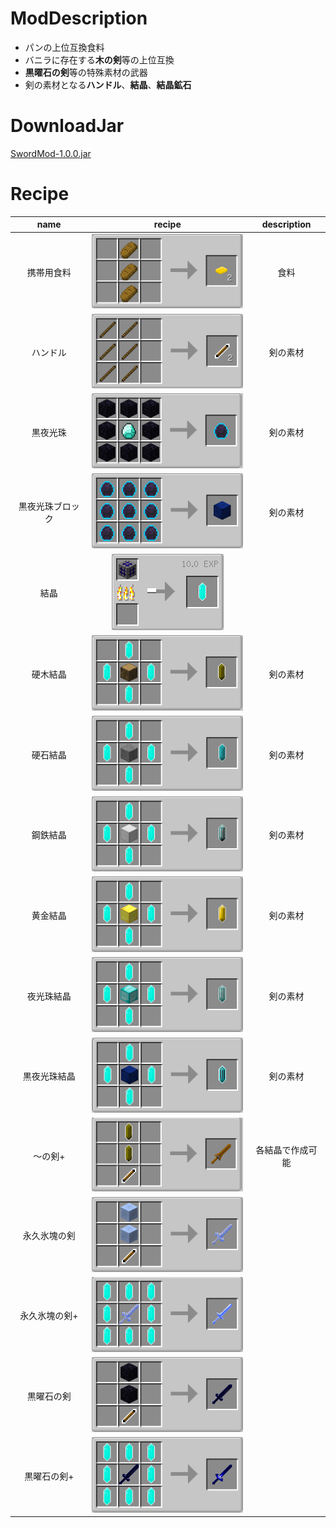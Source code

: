 # ModDescription
- パンの上位互換食料
- バニラに存在する**木の剣**等の上位互換
- **黒曜石の剣**等の特殊素材の武器
- 剣の素材となる**ハンドル**、**結晶**、**結晶鉱石**
# DownloadJar
[SwordMod-1.0.0.jar](https://github.com/Sakuraga200323/-Mod-/raw/main/Mods/1.12.2/SwordMod/SwordMod-1.0.0.jar)
# Recipe
|name|recipe|description|
|:--:|:--:|:--:|
| 携帯用食料 | ![](https://github.com/Sakuraga200323/-Mod-/blob/main/Mods/1.12.2/SwordMod/recipes_img/%E6%90%BA%E5%B8%AF%E9%A3%9F%E6%96%99%E3%83%AC%E3%82%B7%E3%83%94%E7%94%BB%E5%83%8F.png?raw=true) |食料|
| ハンドル | ![img](https://github.com/Sakuraga200323/-Mod-/blob/main/Mods/1.12.2/SwordMod/recipes_img/%E3%83%8F%E3%83%B3%E3%83%89%E3%83%AB%E3%83%AC%E3%82%B7%E3%83%94%E7%94%BB%E5%83%8F.png?raw=true)|剣の素材|
| 黒夜光珠 |![](https://github.com/Sakuraga200323/-Mod-/blob/main/Mods/1.12.2/SwordMod/recipes_img/%E9%BB%92%E5%A4%9C%E5%85%89%E7%8F%A0%E3%83%AC%E3%82%B7%E3%83%94%E7%94%BB%E5%83%8F.png?raw=true)|剣の素材|
| 黒夜光珠ブロック |![](https://github.com/Sakuraga200323/-Mod-/blob/main/Mods/1.12.2/SwordMod/recipes_img/%E9%BB%92%E5%A4%9C%E5%85%89%E7%8F%A0%E3%83%96%E3%83%AD%E3%83%83%E3%82%AF%E3%83%AC%E3%82%B7%E3%83%94%E7%94%BB%E5%83%8F.png?raw=true)|剣の素材|
| 結晶 | ![](https://github.com/Sakuraga200323/-Mod-/blob/main/Mods/1.12.2/SwordMod/recipes_img/%E7%B5%90%E6%99%B6%E3%83%AC%E3%82%B7%E3%83%94%E7%94%BB%E5%83%8F.png?raw=true) |
| 硬木結晶 |![](https://github.com/Sakuraga200323/-Mod-/blob/main/Mods/1.12.2/SwordMod/recipes_img/%E7%A1%AC%E6%9C%A8%E7%B5%90%E6%99%B6%E3%83%AC%E3%82%B7%E3%83%94%E7%94%BB%E5%83%8F.png?raw=true) |剣の素材|
| 硬石結晶 |![](https://github.com/Sakuraga200323/-Mod-/blob/main/Mods/1.12.2/SwordMod/recipes_img/%E7%A1%AC%E7%9F%B3%E7%B5%90%E6%99%B6%E3%83%AC%E3%82%B7%E3%83%94%E7%94%BB%E5%83%8F.png?raw=true) |剣の素材|
| 鋼鉄結晶 |![](https://github.com/Sakuraga200323/-Mod-/blob/main/Mods/1.12.2/SwordMod/recipes_img/%E9%8B%BC%E9%89%84%E7%B5%90%E6%99%B6%E3%83%AC%E3%82%B7%E3%83%94%E7%94%BB%E5%83%8F.png?raw=true) |剣の素材|
| 黄金結晶 |![](https://github.com/Sakuraga200323/-Mod-/blob/main/Mods/1.12.2/SwordMod/recipes_img/%E9%BB%84%E9%87%91%E7%B5%90%E6%99%B6%E3%83%AC%E3%82%B7%E3%83%94%E7%94%BB%E5%83%8F.png?raw=true) |剣の素材|
| 夜光珠結晶 |![](https://github.com/Sakuraga200323/-Mod-/blob/main/Mods/1.12.2/SwordMod/recipes_img/%E5%A4%9C%E5%85%89%E7%8F%A0%E7%B5%90%E6%99%B6%E3%83%AC%E3%82%B7%E3%83%94%E7%94%BB%E5%83%8F.png?raw=true) |剣の素材|
| 黒夜光珠結晶 |![](https://github.com/Sakuraga200323/-Mod-/blob/main/Mods/1.12.2/SwordMod/recipes_img/%E9%BB%92%E5%A4%9C%E5%85%89%E7%8F%A0%E7%B5%90%E6%99%B6%E3%83%AC%E3%82%B7%E3%83%94%E7%94%BB%E5%83%8F.png?raw=true) |剣の素材|
| ～の剣+ |![](https://github.com/Sakuraga200323/-Mod-/blob/main/Mods/1.12.2/SwordMod/recipes_img/%E6%9C%A8%E3%81%AE%E5%89%A3+%E3%83%AC%E3%82%B7%E3%83%94%E7%94%BB%E5%83%8F.png?raw=true)|各結晶で作成可能|
| 永久氷塊の剣 |![](https://github.com/Sakuraga200323/-Mod-/blob/main/Mods/1.12.2/SwordMod/recipes_img/%E6%B0%B7%E5%A1%8A%E3%81%AE%E5%89%A3.png?raw=true)||
| 永久氷塊の剣+ |![](https://github.com/Sakuraga200323/-Mod-/blob/main/Mods/1.12.2/SwordMod/recipes_img/%E6%B0%B7%E5%A1%8A%E3%81%AE%E5%89%A3+.png?raw=true)||
| 黒曜石の剣 |![](https://github.com/Sakuraga200323/-Mod-/blob/main/Mods/1.12.2/SwordMod/recipes_img/%E9%BB%92%E6%9B%9C%E7%9F%B3%E3%81%AE%E5%89%A3.png?raw=true)||
| 黒曜石の剣+ |![](https://github.com/Sakuraga200323/-Mod-/blob/main/Mods/1.12.2/SwordMod/recipes_img/%E9%BB%92%E6%9B%9C%E7%9F%B3%E3%81%AE%E5%89%A3+.png?raw=true)||
